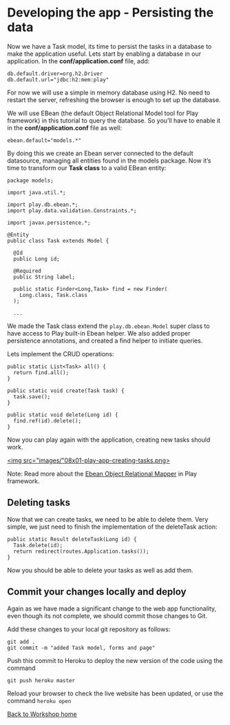 <link href="index.css" rel="stylesheet" type="text/css">

# Developing the app - Persisting the data

  Now we have a Task model, its time to persist the tasks in a database to make the application useful. Lets start by enabling a database in our application. In the **conf/application.conf** file, add:

    db.default.driver=org.h2.Driver
    db.default.url="jdbc:h2:mem:play"

For now we will use a simple in memory database using H2. No need to restart the server, refreshing the browser is enough to set up the database.

We will use EBean (the default Object Relational Model tool for Play framework) in this tutorial to query the database. So you’ll have to enable it in the **conf/application.conf** file as well:

    ebean.default="models.*"

By doing this we create an Ebean server connected to the default datasource, managing all entities found in the models package. Now it’s time to transform our **Task class** to a valid EBean entity:

    package models;

    import java.util.*;

    import play.db.ebean.*;
    import play.data.validation.Constraints.*;

    import javax.persistence.*;

    @Entity
    public class Task extends Model {

      @Id
      public Long id;

      @Required
      public String label;

      public static Finder<Long,Task> find = new Finder(
        Long.class, Task.class
      );

      ...

  We made the Task class extend the `play.db.ebean.Model` super class to have access to Play built-in Ebean helper. We also added proper persistence annotations, and created a find helper to initiate queries.

  Lets implement the CRUD operations:

    public static List<Task> all() {
      return find.all();
    }

    public static void create(Task task) {
      task.save();
    }

    public static void delete(Long id) {
      find.ref(id).delete();
    }

  Now you can play again with the application, creating new tasks should work.


<a href="images/08x01-play-app-creating-tasks.png"><img src="images/"08x01-play-app-creating-tasks.png></a>


  Note: Read more about the [Ebean Object Relational Mapper](http://www.playframework.com/documentation/2.1.0/JavaEbean) in Play framework.

## Deleting tasks

  Now that we can create tasks, we need to be able to delete them. Very simple, we just need to finish the implementation of the deleteTask action:

    public static Result deleteTask(Long id) {
      Task.delete(id);
      return redirect(routes.Application.tasks());
    }

  Now you should be able to delete your tasks as well as add them.


## Commit your changes locally and deploy

  Again as we have made a significant change to the web app functionality, even though its not complete, we should commit those changes to Git.
  
  Add these changes to your local git repository as follows:
  
    git add .
    git commit -m "added Task model, forms and page"

  Push this commit to Heroku to deploy the new version of the code using the command
  
    git push heroku master

  Reload your browser to check the live website has been updated, or use the command `heroku open` 


[Back to Workshop home](index.html)
